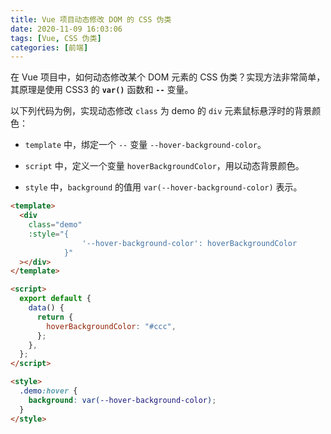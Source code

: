 ```yaml
---
title: Vue 项目动态修改 DOM 的 CSS 伪类
date: 2020-11-09 16:03:06
tags: [Vue, CSS 伪类]
categories: [前端]
---
```


在 Vue 项目中，如何动态修改某个 DOM 元素的 CSS 伪类？实现方法非常简单，其原理是使用 CSS3 的 **`var()`** 函数和 **`--`** 变量。

以下列代码为例，实现动态修改 `class` 为 demo 的 `div` 元素鼠标悬浮时的背景颜色：

- `template` 中，绑定一个 `--` 变量 `--hover-background-color`。

- `script` 中，定义一个变量 `hoverBackgroundColor`，用以动态背景颜色。

- `style` 中，`background` 的值用 `var(--hover-background-color)` 表示。

```html
<template>
  <div
    class="demo"
    :style="{
                '--hover-background-color': hoverBackgroundColor
            }"
  ></div>
</template>

<script>
  export default {
    data() {
      return {
        hoverBackgroundColor: "#ccc",
      };
    },
  };
</script>

<style>
  .demo:hover {
    background: var(--hover-background-color);
  }
</style>
```
